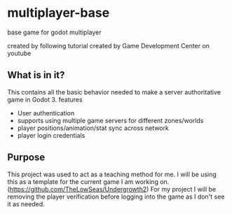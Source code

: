 # multiplayer-base
base game for godot multiplayer

created by following tutorial created by Game Development Center on youtube

## What is in it?
This contains all the basic behavior needed to make a server authoritative game in Godot 3.
features
- User authentication
- supports using multiple game servers for different zones/worlds
- player positions/animation/stat sync across network
- player login credentials

## Purpose
This project was used to act as a teaching method for me. I will be using this as a template for the current game I am working on. (https://github.com/TheLowSeas/Undergrowth2)
For my project I will be removing the player verification before logging into the game as I don't see it as needed.
